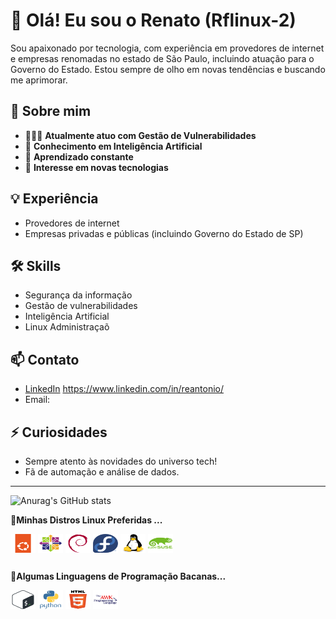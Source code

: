 # 👋 Olá! Eu sou o Renato (Rflinux-2)

Sou apaixonado por tecnologia, com experiência em provedores de internet e empresas renomadas no estado de São Paulo, incluindo atuação para o Governo do Estado. Estou sempre de olho em novas tendências e buscando me aprimorar.

## 🚀 Sobre mim
- 👨🏽‍💻 **Atualmente atuo com Gestão de Vulnerabilidades**
- 🤖 **Conhecimento em Inteligência Artificial**
- 🌱 **Aprendizado constante**
- 👀 **Interesse em novas tecnologias**

## 💡 Experiência
- Provedores de internet
- Empresas privadas e públicas (incluindo Governo do Estado de SP)

## 🛠️ Skills
- Segurança da informação
- Gestão de vulnerabilidades
- Inteligência Artificial
- Linux Administraçaõ

## 📫 Contato
- [LinkedIn](#) https://www.linkedin.com/in/reantonio/
- Email: <!-- Adicione seu email aqui se desejar -->

## ⚡ Curiosidades
- Sempre atento às novidades do universo tech!
- Fã de automação e análise de dados.

---


<!---
Rflinux-2/Rflinux-2 is a ✨ special ✨ repository because its `README.md` (this file) appears on your GitHub profile.
You can click the Preview link to take a look at your changes.
--->

![Anurag's GitHub stats](https://github-readme-stats.vercel.app/api?username=Rflinux-2&show_icons=true&theme=dark)


🐧<b>Minhas Distros Linux Preferidas ...</b>

<div>
<img align="center" alt="Rflinux-2-Ubuntu" height="30" width="40" src="https://raw.githubusercontent.com/devicons/devicon/master/icons/ubuntu/ubuntu-original.svg"/>
<img align="center" alt="Rflinux-2-Centos" height="30" width="40" src="https://raw.githubusercontent.com/devicons/devicon/master/icons/centos/centos-original.svg" />
<img align="center" alt="Rflinux-2-Debian" height="30" width="40" src="https://raw.githubusercontent.com/devicons/devicon/master/icons/debian/debian-original.svg" />
<img align="center" alt="Rflinux-2-Fedora" height="30" width="40" src="https://raw.githubusercontent.com/devicons/devicon/master/icons/fedora/fedora-original.svg" />
<img align="center" alt="Rflinux-2-Linux" height="30" width="40" src="https://raw.githubusercontent.com/devicons/devicon/master/icons/linux/linux-original.svg" />
<img align="center" alt="Rflinux-2-Open Suse" height="30" width="40" src="https://raw.githubusercontent.com/devicons/devicon/master/icons/opensuse/opensuse-original-wordmark.svg"/>
</div>             

##
🐧<b>Algumas Linguagens de Programação Bacanas...</b>

<div>
<img align="center" alt="Rflinux-2-Bash" height="30" width="40" src="https://raw.githubusercontent.com/devicons/devicon/master/icons/bash/bash-original.svg" />
<img align="center" alt="Rflinux-2-Python" height="30" width="40" src="https://raw.githubusercontent.com/devicons/devicon/master/icons/python/python-original-wordmark.svg" />
<img align="center" alt="Rflinux-2-HTML-5" height="30" width="40" src="https://raw.githubusercontent.com/devicons/devicon/master/icons/html5/html5-original-wordmark.svg" /> 
 <img align="center" alt="Rflinux-2-AWK" height="30" width="40" src="https://raw.githubusercontent.com/devicons/devicon/master/icons/awk/awk-original-wordmark.svg" />
</div>
